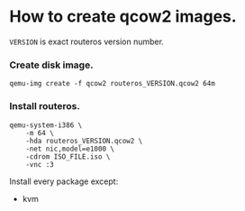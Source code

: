 # How to create qcow2 images.
`VERSION` is exact routeros version number.

### Create disk image.
```
qemu-img create -f qcow2 routeros_VERSION.qcow2 64m
```

### Install routeros.
```
qemu-system-i386 \
    -m 64 \
    -hda routeros_VERSION.qcow2 \
    -net nic,model=e1000 \
    -cdrom ISO_FILE.iso \
    -vnc :3
```
Install every package except:
- kvm
